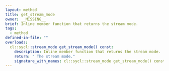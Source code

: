 ```yaml
---
layout: method
title: get_stream_mode
owner: __MISSING__
brief: Inline member function that returns the stream mode.
tags:
  - method
defined-in-file: ""
overloads:
  cl::sycl::stream_mode get_stream_mode() const:
    description: Inline member function that returns the stream mode.
    return: " The stream mode."
    signature_with_names: cl::sycl::stream_mode get_stream_mode() const
---
```


